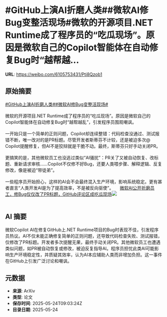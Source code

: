 # #GitHub上演AI折磨人类##微软AI修Bug变整活现场#微软的开源项目.NET Runtime成了程序员的“吃瓜现场”。原因是微软自己的Copilot智能体在自动修复Bug时“越帮越...

**URL**: https://weibo.com/6105753431/Pti8Qzob1

## 原始摘要

<a href="https://m.weibo.cn/search?containerid=231522type%3D1%26t%3D10%26q%3D%23GitHub%E4%B8%8A%E6%BC%94AI%E6%8A%98%E7%A3%A8%E4%BA%BA%E7%B1%BB%23&amp;extparam=%23GitHub%E4%B8%8A%E6%BC%94AI%E6%8A%98%E7%A3%A8%E4%BA%BA%E7%B1%BB%23" data-hide=""><span class="surl-text">#GitHub上演AI折磨人类#</span></a><a href="https://m.weibo.cn/search?containerid=231522type%3D1%26t%3D10%26q%3D%23%E5%BE%AE%E8%BD%AFAI%E4%BF%AEBug%E5%8F%98%E6%95%B4%E6%B4%BB%E7%8E%B0%E5%9C%BA%23&amp;extparam=%23%E5%BE%AE%E8%BD%AFAI%E4%BF%AEBug%E5%8F%98%E6%95%B4%E6%B4%BB%E7%8E%B0%E5%9C%BA%23" data-hide=""><span class="surl-text">#微软AI修Bug变整活现场#</span></a><br><br>微软的开源项目.NET Runtime成了程序员的“吃瓜现场”。原因是微软自己的Copilot智能体在自动修复Bug时“越帮越乱”，引发程序员围观嘲讽。<br><br>一开始只是一个简单的正则问题，Copilot却连续整错：代码检查没通过、测试报错不断，唯一改对的是PR标题。尽管开发者斯蒂芬不计较，还是被迫多次@ Copilot提醒修复，但AI不是狡辩就是干脆不动。最终，斯蒂芬只好手动关闭PR。<br><br>更搞笑的是，其他微软员工也没逃过类似“AI骚扰”：PR关了又被自动恢复、改标题、重新请求审核……Copilot不仅修不好Bug，还要人类喂步骤、解释逻辑、反复修改，像是被迫“带徒弟”。<br><br>一些程序员开始担心，这样的AI会不会最终混入生产环境，影响系统稳定。更有甚者直言“人类开发AI是为了提高效率，不是被反向驱使”。 <a href="https://weibo.com/ttarticle/p/show?id=2309405169812530921637" data-hide=""><span class="url-icon"><img style="width: 1rem;height: 1rem" src="https://h5.sinaimg.cn/upload/2015/09/25/3/timeline_card_small_article_default.png" referrerpolicy="no-referrer"></span><span class="surl-text">微软AI公开折磨员工，修Bug仅仅改了PR标题，GitHub评论区成吃瓜现场</span></a><img style="" src="https://tvax3.sinaimg.cn/large/006Fd7o3ly1i1qhvjxtpwj30rs0fmmzm.jpg" referrerpolicy="no-referrer"><br><br>

## AI 摘要

微软Copilot AI在修复GitHub上.NET Runtime项目的Bug时表现不佳，引发程序员热议。AI不仅未能正确修复简单的正则问题，还导致代码检查失败、测试报错，仅修改了PR标题。开发者多次提醒无果，最终手动关闭PR。其他微软员工也遭遇类似问题，如PR被自动恢复或修改，被迫反复指导AI。程序员担忧此类AI可能影响生产环境稳定性，并质疑其效率，认为AI本应辅助人类而非增加负担。这一事件在GitHub上引发广泛讨论和嘲讽。

## 元数据

- **来源**: ArXiv
- **类型**: 论文
- **保存时间**: 2025-05-24T09:03:24Z
- **目录日期**: 2025-05-24

